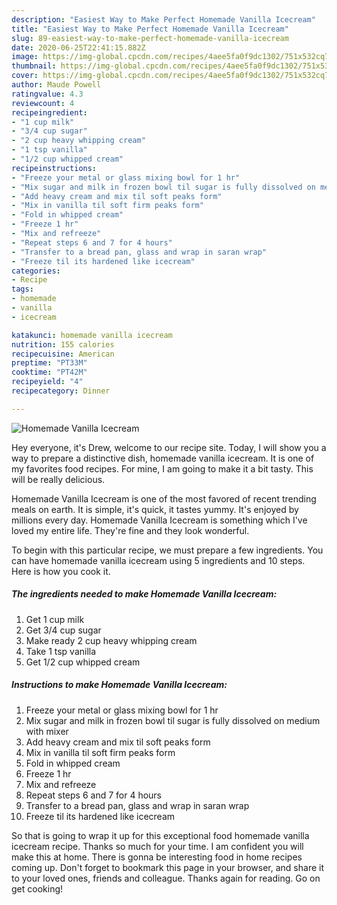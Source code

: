 ```yaml
---
description: "Easiest Way to Make Perfect Homemade Vanilla Icecream"
title: "Easiest Way to Make Perfect Homemade Vanilla Icecream"
slug: 89-easiest-way-to-make-perfect-homemade-vanilla-icecream
date: 2020-06-25T22:41:15.882Z
image: https://img-global.cpcdn.com/recipes/4aee5fa0f9dc1302/751x532cq70/homemade-vanilla-icecream-recipe-main-photo.jpg
thumbnail: https://img-global.cpcdn.com/recipes/4aee5fa0f9dc1302/751x532cq70/homemade-vanilla-icecream-recipe-main-photo.jpg
cover: https://img-global.cpcdn.com/recipes/4aee5fa0f9dc1302/751x532cq70/homemade-vanilla-icecream-recipe-main-photo.jpg
author: Maude Powell
ratingvalue: 4.3
reviewcount: 4
recipeingredient:
- "1 cup milk"
- "3/4 cup sugar"
- "2 cup heavy whipping cream"
- "1 tsp vanilla"
- "1/2 cup whipped cream"
recipeinstructions:
- "Freeze your metal or glass mixing bowl for 1 hr"
- "Mix sugar and milk in frozen bowl til sugar is fully dissolved on medium with mixer"
- "Add heavy cream and mix til soft peaks form"
- "Mix in vanilla til soft firm peaks form"
- "Fold in whipped cream"
- "Freeze 1 hr"
- "Mix and refreeze"
- "Repeat steps 6 and 7 for 4 hours"
- "Transfer to a bread pan, glass and wrap in saran wrap"
- "Freeze til its hardened like icecream"
categories:
- Recipe
tags:
- homemade
- vanilla
- icecream

katakunci: homemade vanilla icecream 
nutrition: 155 calories
recipecuisine: American
preptime: "PT33M"
cooktime: "PT42M"
recipeyield: "4"
recipecategory: Dinner

---
```



![Homemade Vanilla Icecream](https://img-global.cpcdn.com/recipes/4aee5fa0f9dc1302/751x532cq70/homemade-vanilla-icecream-recipe-main-photo.jpg)

Hey everyone, it's Drew, welcome to our recipe site. Today, I will show you a way to prepare a distinctive dish, homemade vanilla icecream. It is one of my favorites food recipes. For mine, I am going to make it a bit tasty. This will be really delicious.

Homemade Vanilla Icecream is one of the most favored of recent trending meals on earth. It is simple, it's quick, it tastes yummy. It's enjoyed by millions every day. Homemade Vanilla Icecream is something which I've loved my entire life. They're fine and they look wonderful.




To begin with this particular recipe, we must prepare a few ingredients. You can have homemade vanilla icecream using 5 ingredients and 10 steps. Here is how you cook it.

<!--inarticleads1-->

##### The ingredients needed to make Homemade Vanilla Icecream:

1. Get 1 cup milk
1. Get 3/4 cup sugar
1. Make ready 2 cup heavy whipping cream
1. Take 1 tsp vanilla
1. Get 1/2 cup whipped cream




<!--inarticleads2-->

##### Instructions to make Homemade Vanilla Icecream:

1. Freeze your metal or glass mixing bowl for 1 hr
1. Mix sugar and milk in frozen bowl til sugar is fully dissolved on medium with mixer
1. Add heavy cream and mix til soft peaks form
1. Mix in vanilla til soft firm peaks form
1. Fold in whipped cream
1. Freeze 1 hr
1. Mix and refreeze
1. Repeat steps 6 and 7 for 4 hours
1. Transfer to a bread pan, glass and wrap in saran wrap
1. Freeze til its hardened like icecream




So that is going to wrap it up for this exceptional food homemade vanilla icecream recipe. Thanks so much for your time. I am confident you will make this at home. There is gonna be interesting food in home recipes coming up. Don't forget to bookmark this page in your browser, and share it to your loved ones, friends and colleague. Thanks again for reading. Go on get cooking!
